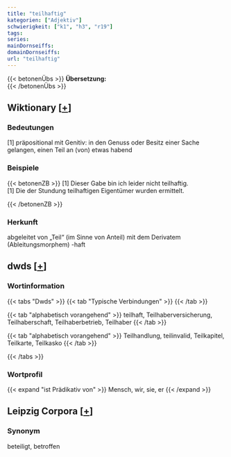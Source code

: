 ```yaml
---
title: "teilhaftig"
kategorien: ["Adjektiv"]
schwierigkeit: ["k1", "h3", "r19"]
tags:
series:
mainDornseiffs:
domainDornseiffs:
url: "teilhaftig"
---
```


{{< betonenÜbs >}}
**Übersetzung:**  
{{< /betonenÜbs >}}

## Wiktionary [[+](https://de.wiktionary.org/wiki/teilhaftig)]

### Bedeutungen
[1] präpositional mit Genitiv: in den Genuss oder Besitz einer Sache gelangen, einen Teil an (von) etwas habend  

### Beispiele
{{< betonenZB >}}
[1] Dieser Gabe bin ich leider nicht teilhaftig.  
[1] Die der Stundung teilhaftigen Eigentümer wurden ermittelt.  

{{< /betonenZB >}}
### Herkunft
abgeleitet von „Teil“ (im Sinne von Anteil) mit dem Derivatem (Ableitungsmorphem) -haft  



## dwds [[+](https://www.dwds.de/wb/teilhaftig)]

### Wortinformation
{{< tabs "Dwds" >}}
{{< tab "Typische Verbindungen" >}}
{{< /tab >}}

{{< tab "alphabetisch vorangehend" >}}
teilhaft, Teilhaberversicherung, Teilhaberschaft, Teilhaberbetrieb, Teilhaber
{{< /tab >}}

{{< tab "alphabetisch vorangehend" >}}
Teilhandlung, teilinvalid, Teilkapitel, Teilkarte, Teilkasko
{{< /tab >}}

{{< /tabs >}}

### Wortprofil
{{< expand "ist Prädikativ von" >}} Mensch, wir, sie, er {{< /expand >}}

## Leipzig Corpora [[+](https://corpora.uni-leipzig.de/en/res?word=teilhaftig&corpusId=deu_newscrawl-public_2018)]


### Synonym
beteiligt, betroffen

